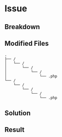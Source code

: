 # Issue

## Breakdown

## Modified Files

```
.
├── /
│   └── /                  
│       └── /
│           └── /
│               └── .php  
└── /
    └── /                  
        └── /
            └── /
                └── .php  
```

## Solution

## Result